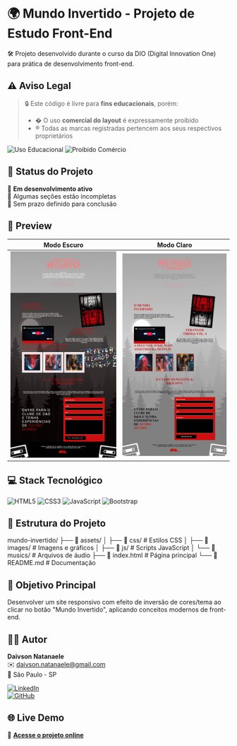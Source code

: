 # 🌍 Mundo Invertido - Projeto de Estudo Front-End

🛠️ Projeto desenvolvido durante o curso da DIO (Digital Innovation One) para prática de desenvolvimento front-end.

## ⚠️ Aviso Legal

> 🔒 Este código é livre para **fins educacionais**, porém:
> - � O uso **comercial do layout** é expressamente proibido
> - ®️ Todas as marcas registradas pertencem aos seus respectivos proprietários

![Uso Educacional](https://img.shields.io/badge/📚-Uso%20Educacional-blue)
![Proibido Comércio](https://img.shields.io/badge/🚫-Proibido%20Uso%20Comercial-red)

## 🚦 Status do Projeto

🚧 **Em desenvolvimento ativo**  
🔨 Algumas seções estão incompletas  
📅 Sem prazo definido para conclusão

## 🎨 Preview

| Modo Escuro | Modo Claro |
|-------------|------------|
| ![Dark Mode](https://github.com/ClarckDaivson/mundoinvertido/blob/main/assets/images/modeloDark.png) | ![Light Mode](https://github.com/ClarckDaivson/mundoinvertido/blob/main/assets/images/modeloLight.png) |

## 💻 Stack Tecnológico

![HTML5](https://img.shields.io/badge/-HTML5-E34F26?logo=html5&logoColor=white)
![CSS3](https://img.shields.io/badge/-CSS3-1572B6?logo=css3)
![JavaScript](https://img.shields.io/badge/-JavaScript-F7DF1E?logo=javascript&logoColor=black)
![Bootstrap](https://img.shields.io/badge/-Bootstrap-7952B3?logo=bootstrap)

## 📂 Estrutura do Projeto
mundo-invertido/
├── 📁 assets/
│ ├── 📁 css/ # Estilos CSS
│ ├── 📁 images/ # Imagens e gráficos
│ ├── 📁 js/ # Scripts JavaScript
│ └── 📁 musics/ # Arquivos de áudio
├── 📄 index.html # Página principal
└── 📄 README.md # Documentação


## 🎯 Objetivo Principal

Desenvolver um site responsivo com efeito de inversão de cores/tema ao clicar no botão "Mundo Invertido", aplicando conceitos modernos de front-end.

## 👨‍💻 Autor

**Daivson Natanaele**  
✉️ daivson.natanaele@gmail.com  
📍 São Paulo - SP

[![LinkedIn](https://img.shields.io/badge/-LinkedIn-0A66C2?logo=linkedin)](https://www.linkedin.com/in/daivson-natanaele-5834b745/)  
[![GitHub](https://img.shields.io/badge/-GitHub-181717?logo=github)](https://github.com/ClarckDaivson)

## 🌐 Live Demo

🔗 **[Acesse o projeto online](https://clarckdaivson.github.io/mundoinvertido/)**

